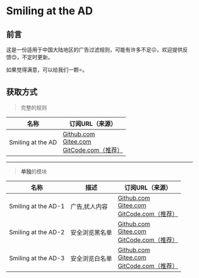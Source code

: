 # Smiling at the AD

## 前言

这是一份适用于中国大陆地区的广告过滤规则，可能有许多不足😖，欢迎提供反馈😊，不定时更新。

如果觉得满意，可以给我们一颗⭐。

## 获取方式

> 完整的规则

|名称|订阅URL（来源）|
|---|---|
|Smiling at the AD|[Github.com](https://raw.githubusercontent.com/zghnnythhylh/Smiling-at-the-AD/main/Smiling%20at%20the%20AD.txt)<br />[Gitee.com](https://gitee.com/study-ly137/smiling-at-the-ad/raw/master/Smiling%20at%20the%20AD.txt)<br />[GitCode.com（推荐）](https://raw.gitcode.com/Ly3/Smiling_at_the_AD/raw/main/Smiling%20at%20the%20AD.txt)|
****
> **单独**的模块

|名称|描述|订阅URL（来源）|
|---|---|---|
| Smiling at the AD-1|广告,扰人内容|[Github.com](https://raw.githubusercontent.com/zghnnythhylh/Smiling-at-the-AD/main/Smiling%20at%20the%20AD-1.txt)<br />[Gitee.com](https://gitee.com/study-ly137/smiling-at-the-ad/raw/master/Smiling%20at%20the%20AD-1.txt)<br />[GitCode.com（推荐）](https://raw.gitcode.com/Ly3/Smiling_at_the_AD/raw/main/Smiling%20at%20the%20AD-1.txt)|
| Smiling at the AD-2|安全浏览黑名单|[Github.com](https://raw.githubusercontent.com/zghnnythhylh/Smiling-at-the-AD/main/Smiling%20at%20the%20AD-2.txt)<br />[Gitee.com](https://gitee.com/study-ly137/smiling-at-the-ad/raw/master/Smiling%20at%20the%20AD-2.txt)<br />[GitCode.com（推荐）](https://raw.gitcode.com/Ly3/Smiling_at_the_AD/raw/main/Smiling%20at%20the%20AD-2.txt)|
| Smiling at the AD-3|安全浏览白名单|[Github.com](https://raw.githubusercontent.com/zghnnythhylh/Smiling-at-the-AD/main/Smiling%20at%20the%20AD-3.txt)<br />[Gitee.com](https://gitee.com/study-ly137/smiling-at-the-ad/raw/master/Smiling%20at%20the%20AD-2.txt)<br />[GitCode.com（推荐）](https://raw.gitcode.com/Ly3/Smiling_at_the_AD/raw/main/Smiling%20at%20the%20AD-3.txt)|
